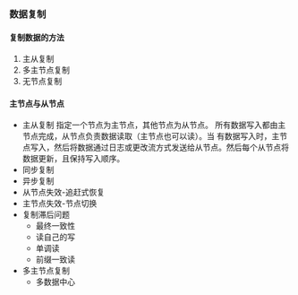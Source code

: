 ### 数据复制
#### 复制数据的方法
1. 主从复制
2. 多主节点复制
3. 无节点复制
#### 主节点与从节点
* 主从复制 指定一个节点为主节点，其他节点为从节点。 所有数据写入都由主节点完成，从节点负责数据读取（主节点也可以读）。当
有数据写入时，主节点写入，然后将数据通过日志或更改流方式发送给从节点。然后每个从节点将数据更新，且保持写入顺序。
* 同步复制
* 异步复制
* 从节点失效-追赶式恢复
* 主节点失效-节点切换
* 复制滞后问题
  * 最终一致性
  * 读自己的写
  * 单调读
  * 前缀一致读
* 多主节点复制
  * 多数据中心
